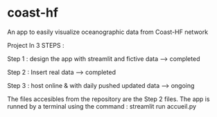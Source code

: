# coast-hf
An app to easily visualize oceanographic data from Coast-HF network

Project In 3 STEPS :

Step 1 : design the app with streamlit and fictive data --> completed

Step 2 : Insert real data --> completed

Step 3 : host online & with daily pushed updated data --> ongoing

The files accesibles from the repository are the Step 2 files.
The app is runned by a terminal using the command :
streamlit run accueil.py
